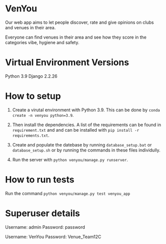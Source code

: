 # VenYou

Our web app aims to let people discover, rate and give opinions on clubs and venues in their area.

Everyone can find venues in their area and see how they score in the categories vibe, hygiene and safety.


# Virtual Environment Versions

Python 3.9
Django 2.2.26

# How to setup

1. Create a virutal environment with Python 3.9. This can be done by `conda create -n venyou python=3.9`.

2. Then install the dependencies. A list of the requirements can be found in `requirement.txt` and and can be installed with `pip install -r requirements.txt`.

3. Create and populate the datebase by running `database_setup.bat` or `database_setup.sh` or by running the commands in these files individully.

4. Run the server with `python venyou/manage.py runserver`.

# How to run tests

Run the command `python venyou/manage.py test venyou_app`

# Superuser details

Username: admin
Password: password

Username: VenYou
Password: Venue_Team12C